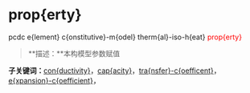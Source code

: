 # prop{erty}
pcdc e{lement} c{onstitutive}-m{odel} therm{al}-iso-h{eat} <span style='color: red;'>prop{erty}</span>
> **描述：**本构模型参数赋值

**子关键词：**[con{ductivity}](e{lement}/c{onstitutive}-m{odel}/therm{al}-iso-h{eat}/prop{erty}/con{ductivity}/)，[cap{acity}](e{lement}/c{onstitutive}-m{odel}/therm{al}-iso-h{eat}/prop{erty}/cap{acity}/)，[tra{nsfer}-c{oefficent}](e{lement}/c{onstitutive}-m{odel}/therm{al}-iso-h{eat}/prop{erty}/tra{nsfer}-c{oefficent}/)，[e{xpansion}-c{oefficient}](e{lement}/c{onstitutive}-m{odel}/therm{al}-iso-h{eat}/prop{erty}/e{xpansion}-c{oefficient}/)，
